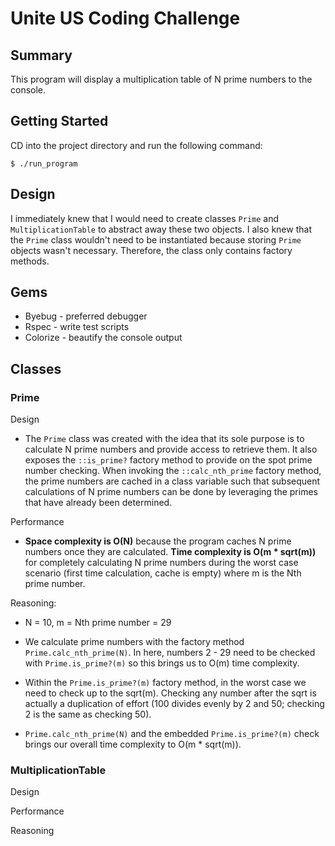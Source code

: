 # Unite US Coding Challenge

## Summary

This program will display a multiplication table of N prime numbers to the console.

## Getting Started
CD into the project directory and run the following command:

    $ ./run_program

## Design

I immediately knew that I would need to create classes `Prime` and `MultiplicationTable` to abstract away these two objects.  I also knew that the `Prime` class wouldn't need to be instantiated because storing `Prime` objects wasn't necessary. Therefore, the class only contains factory methods.  

## Gems
* Byebug - preferred debugger
* Rspec - write test scripts
* Colorize - beautify the console output

## Classes

### Prime

Design
  + The `Prime` class was created with the idea that its sole purpose is to calculate N prime numbers and provide access to retrieve them.  It also exposes the `::is_prime?` factory method to provide on the spot prime number checking.  When invoking the `::calc_nth_prime` factory method, the prime numbers are cached in a class variable such that subsequent calculations of N prime numbers can be done by leveraging the primes that have already been determined.

Performance
  + **Space complexity is O(N)** because the program caches N prime numbers once they are calculated.  **Time complexity is O(m * sqrt(m))** for completely calculating N prime numbers during the worst case scenario (first time calculation, cache is empty) where m is the Nth prime number.

Reasoning:

  + N = 10, m = Nth prime number = 29

  + We calculate prime numbers with the factory method `Prime.calc_nth_prime(N)`.  In here, numbers 2 - 29 need to be checked with `Prime.is_prime?(m)` so this brings us to O(m) time complexity.

  + Within the `Prime.is_prime?(m)` factory method, in the worst case we need to check up to the sqrt(m).  Checking any number after the sqrt is actually a duplication of effort (100 divides evenly by 2 and 50; checking 2 is the same as checking 50).

  + `Prime.calc_nth_prime(N)` and the embedded `Prime.is_prime?(m)` check brings our overall time complexity to O(m * sqrt(m)).

### MultiplicationTable

Design

Performance

Reasoning
